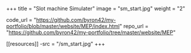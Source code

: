 +++
title = "Slot machine Simulater"
image = "sm_start.jpg"
weight = "2"

code_url = "https://github.com/byron42/my-portfolio/blob/master/website/MEP/index.html"
repo_url = "https://github.com/byron42/my-portfolio/tree/master/website/MEP"

[[resources]]
-src = "/sm_start.jpg"
+++
<!-- 
* this is something else trying to figure all of this out
* some days I enjoy, others are awful
* eventually I'll end up happy with what I'm doing
* until then I'll keep trying to get better -->
